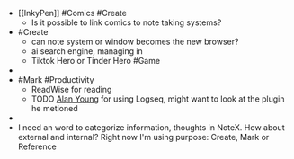 - [[InkyPen]] #Comics #Create
	- Is it possible to link comics to note taking systems?
- #Create
	- can note system or window becomes the new browser?
	- ai search engine, managing in
	- Tiktok Hero or Tinder Hero #Game
-
- #Mark #Productivity
	- ReadWise for reading
	- TODO [Alan Young](https://www.youtube.com/@ItsAlanYoung) for using Logseq, might want to look at the plugin he metioned
-
- I need an word to categorize information, thoughts in NoteX. How about external and internal? Right now I'm using purpose: Create, Mark or Reference